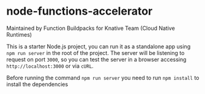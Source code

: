 # node-functions-accelerator
Maintained by Function Buildpacks for Knative Team (Cloud Native Runtimes)

This is a starter Node.js project, you can run it as a standalone
app using `npm run server` in the root of the project.
The server will be listening to request on port `3000`,
so you can test the server in a browser accessing `http://localhost:3000` or via `cURL`.

Before running the command `npm run server` you need to run `npm install` to
install the dependencies